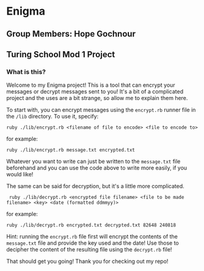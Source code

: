 # Enigma
## Group Members: Hope Gochnour
## Turing School Mod 1 Project

### What is this?
Welcome to my Enigma project! This is a tool that can encrypt your messages or decrypt messages sent to you! It's a bit of a complicated project and the uses are a bit strange, so allow me to explain them here.

To start with, you can encrypt messages using the ```encrypt.rb``` runner file in the ```/lib``` directory. To use it, specify:

``` ruby ./lib/encrypt.rb <filename of file to encode> <file to encode to> ```

for example:

``` ruby ./lib/encrypt.rb message.txt encrypted.txt ```

Whatever you want to write can just be written to the ```message.txt``` file beforehand and you can use the code above to write more easily, if you would like!

The same can be said for decryption, but it's a little more complicated.

``` ruby ./lib/decrypt.rb <encrypted file filename> <file to be made filename> <key> <date (formatted ddmmyy)>```

for example:

```ruby ./lib/decrypt.rb encrypted.txt decrypted.txt 82648 240818 ```

Hint: running the ```encrypt.rb``` file first will encrypt the contents of the ```message.txt``` file and provide the key used and the date! Use those to decipher the content of the resulting file using the ```decrypt.rb``` file!

That should get you going! Thank you for checking out my repo!
